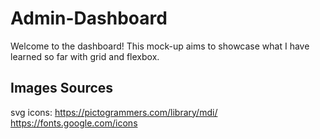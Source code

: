 # Admin-Dashboard

Welcome to the dashboard! This mock-up aims to showcase what I have learned so far with grid and flexbox.


## Images Sources
svg icons: 
https://pictogrammers.com/library/mdi/
https://fonts.google.com/icons